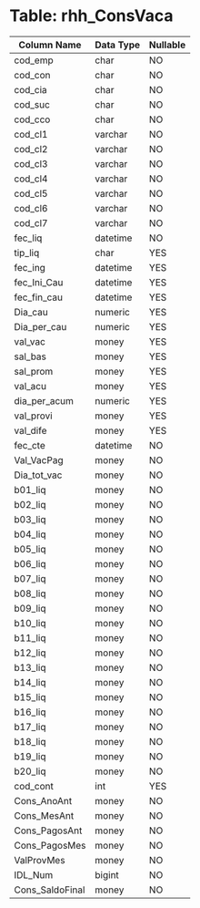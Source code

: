 # Table: rhh_ConsVaca

| Column Name | Data Type | Nullable |
|-------------|-----------|----------|
| cod_emp | char | NO |
| cod_con | char | NO |
| cod_cia | char | NO |
| cod_suc | char | NO |
| cod_cco | char | NO |
| cod_cl1 | varchar | NO |
| cod_cl2 | varchar | NO |
| cod_cl3 | varchar | NO |
| cod_cl4 | varchar | NO |
| cod_cl5 | varchar | NO |
| cod_cl6 | varchar | NO |
| cod_cl7 | varchar | NO |
| fec_liq | datetime | NO |
| tip_liq | char | YES |
| fec_ing | datetime | YES |
| fec_Ini_Cau | datetime | YES |
| fec_fin_cau | datetime | YES |
| Dia_cau | numeric | YES |
| Dia_per_cau | numeric | YES |
| val_vac | money | YES |
| sal_bas | money | YES |
| sal_prom | money | YES |
| val_acu | money | YES |
| dia_per_acum | numeric | YES |
| val_provi | money | YES |
| val_dife | money | YES |
| fec_cte | datetime | NO |
| Val_VacPag | money | NO |
| Dia_tot_vac | money | NO |
| b01_liq | money | NO |
| b02_liq | money | NO |
| b03_liq | money | NO |
| b04_liq | money | NO |
| b05_liq | money | NO |
| b06_liq | money | NO |
| b07_liq | money | NO |
| b08_liq | money | NO |
| b09_liq | money | NO |
| b10_liq | money | NO |
| b11_liq | money | NO |
| b12_liq | money | NO |
| b13_liq | money | NO |
| b14_liq | money | NO |
| b15_liq | money | NO |
| b16_liq | money | NO |
| b17_liq | money | NO |
| b18_liq | money | NO |
| b19_liq | money | NO |
| b20_liq | money | NO |
| cod_cont | int | YES |
| Cons_AnoAnt | money | NO |
| Cons_MesAnt | money | NO |
| Cons_PagosAnt | money | NO |
| Cons_PagosMes | money | NO |
| ValProvMes | money | NO |
| IDL_Num | bigint | NO |
| Cons_SaldoFinal | money | NO |
